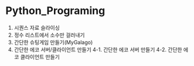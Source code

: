 # Python_Programing

1. 시퀀스 자료 슬라이싱
2. 정수 리스트에서 소수만 걸러내기
3. 간단한 슈팅게임 만들기(MyGalago)
4. 간단한 에코 서버/클라이언트 만들기
4-1. 간단한 에코 서버 만들기
4-2. 간단한 에코 클라이언트 만들기
